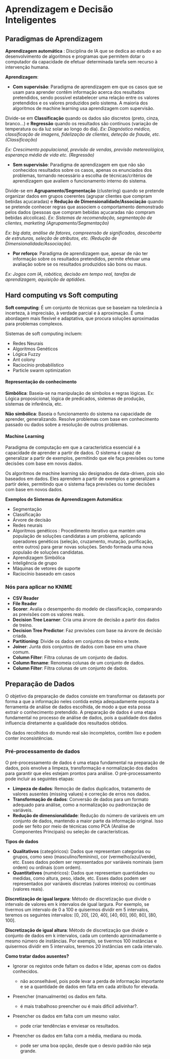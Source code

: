 # Aprendizagem e Decisão Inteligentes

## Paradigmas de Aprendizagem

 **Aprendizagem automática** : Disciplina de IA que se dedica ao estudo e ao desenvolvimento de algoritmos e programas que permitem dotar o computador da capacidade de efetuar determinada tarefa sem recurso à intervenção humana.

**Aprendizagem**:
- **Com supervisão**: Paradigma de aprendizagem em que os casos que se usam para aprender contêm informação acerca dos resultados pretendidos, sendo possível estabelecer uma relação entre os valores pretendidos e os valores produzidos pelo sistema. A maioria dos algoritmos de machine learning usa aprendizagem com supervisão.

Divide-se em **Classificação** quando os dados são discretos (preto, cinza, branco...) e **Regressão** quando os resultados são contínuos (variação de temperatura ou da luz solar ao longo do dia).
*Ex: Diagnóstico médico, classificação de imagens, fidelização de clientes, deteção de fraude, etc. (Classificação)*

*Ex: Crescimento populacional, previsão de vendas, previsão metereológica, esperança média de vida etc. (Regressão)*

- **Sem supervisão**: Paradigma de aprendizagem em que não são conhecidos resultados sobre os casos, apenas os enunciados dos problemas, tornando necessário a escolha de técnicas/critérios de aprendizagem que avaliem o funcionamento interno do sistema.

Divide-se em **Agrupamento/Segmentação** (clustering) quando se pretende organizar dados em grupos coerentes (agrupar clientes que compram bebidas açucaradas) e **Redução de Dimensionalidade/Associação** quando se pretende conhecer regras que associem o comportamento demonstrado pelos dados (pessoas que compram bebidas açucaradas não compram bebidas alccolicas).
*Ex: Sistemas de recomendação, segmentação de clientes, marketing (Agrupamento/Segmentação)*

*Ex: big data, análise de fatores, compreensão de significados, descoberta de estruturas, seleção de atributos, etc. (Redução de Dimensionalidade/Associação).*

- **Por reforço**: Paradigma de aprendizagem que, apesar de não ter informação sobre os resultados pretendidos, permite efetuar uma avaliação sobre se os resultados produzidos são bons ou maus.

*Ex: Jogos com IA, robótica, decisão em tempo real, tarefas de aprendizagem, aquisição de aptidões.*

## Hard computing vs Soft computing

**Soft computing**: É um conjunto de técnicas que se baseiam na tolerância à incerteza, à imprecisão, à verdade parcial e à aproximação. É uma abordagem mais flexível e adaptativa, que procura soluções aproximadas para problemas complexos.

Sistemas de soft computing incluem:
- Redes Neurais
- Algoritmos Genéticos
- Lógica Fuzzy
- Ant colony
- Raciocínio probabilístico
- Particle swarm optimization

#### Representação do conhecimento

**Simbólica**: Baseia-se na manipulação de símbolos e regras lógicas. Ex: Lógica proposicional, lógica de predicados, sistemas de produção, sistemas de inferência, etc.

**Não simbólica**: Baseia o funcionamento do sistema na capacidade de aprender, generalizando. Resolve problemas com base em conhecimento passado ou dados sobre a resolução de outros problemas.

#### Machine Learning
Paradigma de computação em que a característica essencial é a capacidade de aprender a partir de dados. O sistema é capaz de generalizar a partir de exemplos, permitindo que ele faça previsões ou tome decisões com base em novos dados.

Os algoritmos de machine learning são designados de data-driven, pois são baseados em dados. Eles aprendem a partir de exemplos e generalizam a partir deles, permitindo que o sistema faça previsões ou tome decisões com base em novos dados.

**Exemplos de Sistemas de Apreendizagem Automática**:
- Segmentação
- Classificação
- Árvore de decisão
- Redes neurais
- Algoritmos genéticos : Procedimento iterativo que mantém uma população de soluções candidatas a um problema, aplicando operadores genéticos (seleção, cruzamento, mutação, purificação, entre outros) para gerar novas soluções. Sendo formada uma nova populaão de soluções candidatas.
- Aprendizagem Simbólica
- Inteligência de grupo
- Máquinas de vetores de suporte
- Raciocínio baseado em casos

### Nós para aplicar no KNIME
- **CSV Reader**
- **File Reader**
- **Scorer**: Avalia o desempenho do modelo de classificação, comparando as previsões com os valores reais.
- **Decision Tree Learner**: Cria uma árvore de decisão a partir dos dados de treino.
- **Decision Tree Predictor**: Faz previsões com base na árvore de decisão criada.
- **Partitioning**: Divide os dados em conjuntos de treino e teste.
- **Joiner**: Junta dois conjuntos de dados com base em uma chave comum.
- **Column Filter**: Filtra colunas de um conjunto de dados.
- **Column Rename**: Renomeia colunas de um conjunto de dados.
- **Column Filter**: Filtra colunas de um conjunto de dados.

## Preparação de Dados

O objetivo da preparação de dados consiste em transformar os datasets por forma a que a informação neles contida esteja adequadamente exposta à ferramenta de análise de dados escolhida, de modo a que esta possa extrair o conhecimento pretendido. A preparação de dados é uma etapa fundamental no processo de análise de dados, pois a qualidade dos dados influencia diretamente a qualidade dos resultados obtidos.

Os dados recolhidos do mundo real são incompletos, contêm lixo e podem conter inconsistências.

### Pré-processamento de dados

O pré-processamento de dados é uma etapa fundamental na preparação de dados, pois envolve a limpeza, transformação e normalização dos dados para garantir que eles estejam prontos para análise. O pré-processamento pode incluir as seguintes etapas:
- **Limpeza de dados**: Remoção de dados duplicados, tratamento de valores ausentes (missing values) e correção de erros nos dados.
- **Transformação de dados**: Conversão de dados para um formato adequado para análise, como a normalização ou padronização de variáveis.
- **Redução de dimensionalidade**: Redução do número de variáveis em um conjunto de dados, mantendo a maior parte da informação original. Isso pode ser feito por meio de técnicas como PCA (Análise de Componentes Principais) ou seleção de características.

**Tipos de dados**
- **Qualitativos** (categóricos): Dados que representam categorias ou grupos, como sexo (masculino/feminino), cor (vermelho/azul/verde), etc. Esses dados podem ser representados por variáveis nominais (sem ordem) ou ordinais (com ordem).
- **Quantitativos** (numéricos): Dados que representam quantidades ou medidas, como altura, peso, idade, etc. Esses dados podem ser representados por variáveis discretas (valores inteiros) ou contínuas (valores reais).

**Discretização de igual largura**: Método de discretização que divide o intervalo de valores em k intervalos de igual largura. Por exemplo, se tivermos um intervalo de 0 a 100 e quisermos dividir em 5 intervalos, teremos os seguintes intervalos: [0, 20], [20, 40], [40, 60], [60, 80], [80, 100].

**Discretização de igual altura**: Método de discretização que divide o conjunto de dados em k intervalos, cada um contendo aproximadamente o mesmo número de instâncias. Por exemplo, se tivermos 100 instâncias e quisermos dividir em 5 intervalos, teremos 20 instâncias em cada intervalo.

**Como tratar dados ausentes?**
- Ignorar os registos onde faltam os dados e lidar, apenas com os dados conhecidos. 
   - não aconselhável, pois pode levar a perda de informação importante e se a quantidade de dados em falta em cada atributo for elevada.

- Preencher (manualmente) os dados em falta.
    - é mais trabalhoso preencher ou é mais dificil adivinhar?.

- Preencher os dados em falta com um mesmo valor.
    - pode criar tendências e enviesar os resultados.

- Preencher os dados em falta com a média, mediana ou moda.
    - pode ser uma boa opção, desde que o desvio padrão não seja grande.

